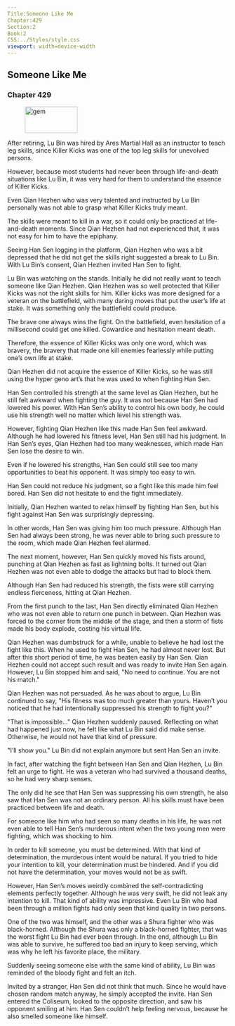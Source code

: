 ```yaml
---
Title:Someone Like Me 
Chapter:429 
Section:2 
Book:2 
CSS:../Styles/style.css 
viewport: width=device-width
---
```

  
## Someone Like Me
### Chapter 429
  
<figure>
	<img src="../Images/gem.gif" alt="gem" id="gem" width="120" height="60" />
</figure>
  

  
After retiring, Lu Bin was hired by Ares Martial Hall as an instructor to teach leg skills, since Killer Kicks was one of the top leg skills for unevolved persons.

However, because most students had never been through life-and-death situations like Lu Bin, it was very hard for them to understand the essence of Killer Kicks.

Even Qian Hezhen who was very talented and instructed by Lu Bin personally was not able to grasp what Killer Kicks truly meant.

The skills were meant to kill in a war, so it could only be practiced at life-and-death moments. Since Qian Hezhen had not experienced that, it was not easy for him to have the epiphany.

Seeing Han Sen logging in the platform, Qian Hezhen who was a bit depressed that he did not get the skills right suggested a break to Lu Bin. With Lu Bin’s consent, Qian Hezhen invited Han Sen to fight.

Lu Bin was watching on the stands. Initially he did not really want to teach someone like Qian Hezhen. Qian Hezhen was so well protected that Killer Kicks was not the right skills for him. Killer kicks was more designed for a veteran on the battlefield, with many daring moves that put the user’s life at stake. It was something only the battlefield could produce.

The brave one always wins the fight. On the battlefield, even hesitation of a millisecond could get one killed. Cowardice and hesitation meant death.

Therefore, the essence of Killer Kicks was only one word, which was bravery, the bravery that made one kill enemies fearlessly while putting one’s own life at stake.

Qian Hezhen did not acquire the essence of Killer Kicks, so he was still using the hyper geno art’s that he was used to when fighting Han Sen.

Han Sen controlled his strength at the same level as Qian Hezhen, but he still felt awkward when fighting the guy. It was not because Han Sen had lowered his power. With Han Sen’s ability to control his own body, he could use his strength well no matter which level his strength was.

However, fighting Qian Hezhen like this made Han Sen feel awkward. Although he had lowered his fitness level, Han Sen still had his judgment. In Han Sen’s eyes, Qian Hezhen had too many weaknesses, which made Han Sen lose the desire to win.

Even if he lowered his strengths, Han Sen could still see too many opportunities to beat his opponent. It was simply too easy to win.

Han Sen could not reduce his judgment, so a fight like this made him feel bored. Han Sen did not hesitate to end the fight immediately.

Initially, Qian Hezhen wanted to relax himself by fighting Han Sen, but his fight against Han Sen was surprisingly depressing.

In other words, Han Sen was giving him too much pressure. Although Han Sen had always been strong, he was never able to bring such pressure to the room, which made Qian Hezhen feel alarmed.

The next moment, however, Han Sen quickly moved his fists around, punching at Qian Hezhen as fast as lightning bolts. It turned out Qian Hezhen was not even able to dodge the attacks but had to block them.

Although Han Sen had reduced his strength, the fists were still carrying endless fierceness, hitting at Qian Hezhen.

From the first punch to the last, Han Sen directly eliminated Qian Hezhen who was not even able to return one punch in between. Qian Hezhen was forced to the corner from the middle of the stage, and then a storm of fists made his body explode, costing his virtual life.

Qian Hezhen was dumbstruck for a while, unable to believe he had lost the fight like this. When he used to fight Han Sen, he had almost never lost. But after this short period of time, he was beaten easily by Han Sen. Qian Hezhen could not accept such result and was ready to invite Han Sen again. However, Lu Bin stopped him and said, "No need to continue. You are not his match."

Qian Hezhen was not persuaded. As he was about to argue, Lu Bin continued to say, "His fitness was too much greater than yours. Haven’t you noticed that he had intentionally suppressed his strength to fight you?"

"That is impossible…" Qian Hezhen suddenly paused. Reflecting on what had happened just now, he felt like what Lu Bin said did make sense. Otherwise, he would not have that kind of pressure.

"I’ll show you." Lu Bin did not explain anymore but sent Han Sen an invite.

In fact, after watching the fight between Han Sen and Qian Hezhen, Lu Bin felt an urge to fight. He was a veteran who had survived a thousand deaths, so he had very sharp senses.

The only did he see that Han Sen was suppressing his own strength, he also saw that Han Sen was not an ordinary person. All his skills must have been practiced between life and death.

For someone like him who had seen so many deaths in his life, he was not even able to tell Han Sen’s murderous intent when the two young men were fighting, which was shocking to him.

In order to kill someone, you must be determined. With that kind of determination, the murderous intent would be natural. If you tried to hide your intention to kill, your determination must be hindered. And if you did not have the determination, your moves would not be as swift.

However, Han Sen’s moves weirdly combined the self-contradicting elements perfectly together. Although he was very swift, he did not leak any intention to kill. That kind of ability was impressive. Even Lu Bin who had been through a million fights had only seen that kind quality in two persons.

One of the two was himself, and the other was a Shura fighter who was black-horned. Although the Shura was only a black-horned fighter, that was the worst fight Lu Bin had ever been through. In the end, although Lu Bin was able to survive, he suffered too bad an injury to keep serving, which was why he left his favorite place, the military.

Suddenly seeing someone else with the same kind of ability, Lu Bin was reminded of the bloody fight and felt an itch.

Invited by a stranger, Han Sen did not think that much. Since he would have chosen random match anyway, he simply accepted the invite. Han Sen entered the Coliseum, looked to the opposite direction, and saw his opponent smiling at him. Han Sen couldn’t help feeling nervous, because he also smelled someone like himself.